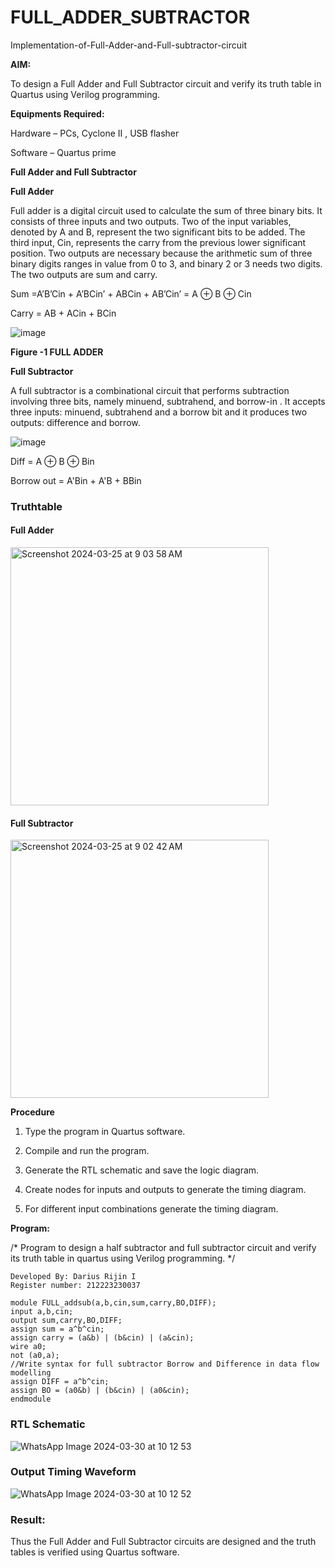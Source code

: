 # FULL_ADDER_SUBTRACTOR

Implementation-of-Full-Adder-and-Full-subtractor-circuit

**AIM:**

To design a Full Adder and Full Subtractor circuit and verify its truth table in Quartus using Verilog programming.

**Equipments Required:**

Hardware – PCs, Cyclone II , USB flasher

Software – Quartus prime

**Full Adder and Full Subtractor**

**Full Adder**

Full adder is a digital circuit used to calculate the sum of three binary bits. It consists of three inputs and two outputs. Two of the input variables, denoted by A and B, represent the two significant bits to be added. The third input, Cin, represents the carry from the previous lower significant position. Two outputs are necessary because the arithmetic sum of three binary digits ranges in value from 0 to 3, and binary 2 or 3 needs two digits. The two outputs are sum and carry.

Sum =A’B’Cin + A’BCin’ + ABCin + AB’Cin’ = A ⊕ B ⊕ Cin 

Carry = AB + ACin + BCin

![image](https://github.com/naavaneetha/FULL_ADDER_SUBTRACTOR/assets/154305477/0f30ba51-5ffb-4198-845f-18e054f675e7)

**Figure -1 FULL ADDER**

**Full Subtractor**

A full subtractor is a combinational circuit that performs subtraction involving three bits, namely minuend, subtrahend, and borrow-in . It accepts three inputs: minuend, subtrahend and a borrow bit and it produces two outputs: difference and borrow.

![image](https://github.com/naavaneetha/FULL_ADDER_SUBTRACTOR/assets/154305477/02b24f51-ab51-4304-9ad6-7b81ffc1ead5)

Diff = A ⊕ B ⊕ Bin 

Borrow out = A'Bin + A'B + BBin

### Truthtable
#### Full Adder
<img width="413" alt="Screenshot 2024-03-25 at 9 03 58 AM" src="https://github.com/aaron-h-2k5/FULL_ADDER_SUBTRACTOR/assets/144250957/266d60fe-2137-491c-9301-3c0b3487268e">

#### Full Subtractor
<img width="413" alt="Screenshot 2024-03-25 at 9 02 42 AM" src="https://github.com/aaron-h-2k5/FULL_ADDER_SUBTRACTOR/assets/144250957/4408afe0-6f11-40c0-9ad0-6a4d0add06e6">

**Procedure**

1. Type the program in Quartus software.

2. Compile and run the program.

3. Generate the RTL schematic and save the logic diagram.

4. Create nodes for inputs and outputs to generate the timing diagram.

5. For different input combinations generate the timing diagram.

**Program:**

/* Program to design a half subtractor and full subtractor circuit and verify its truth table in quartus using Verilog programming. 
*/

```
Developed By: Darius Rijin I
Register number: 212223230037
```
```
module FULL_addsub(a,b,cin,sum,carry,BO,DIFF);
input a,b,cin;
output sum,carry,BO,DIFF;
assign sum = a^b^cin;
assign carry = (a&b) | (b&cin) | (a&cin);
wire a0;
not (a0,a);
//Write syntax for full subtractor Borrow and Difference in data flow modelling
assign DIFF = a^b^cin;
assign BO = (a0&b) | (b&cin) | (a0&cin);
endmodule
```

### RTL Schematic
![WhatsApp Image 2024-03-30 at 10 12 53](https://github.com/aaron-h-2k5/FULL_ADDER_SUBTRACTOR/assets/144250957/2a82b38e-6b93-4d9f-b47e-cee6ab218fb5)

### Output Timing Waveform
![WhatsApp Image 2024-03-30 at 10 12 52](https://github.com/aaron-h-2k5/FULL_ADDER_SUBTRACTOR/assets/144250957/30360404-5a1c-479e-9357-67df02d1df13)

### Result:

Thus the Full Adder and Full Subtractor circuits are designed and the truth tables is verified using Quartus software.



